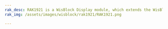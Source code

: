```yaml
---
rak_desc: RAK1921 is a WisBlock Display module, which extends the WisBlock system with an OLED display. A ready to use SW library and tutorial makes it easy to visualize data of your WisBlock solution.
rak_img: /assets/images/wisblock/rak1921/RAK1921.png

---
```


<rk-redirect to="/Product-Categories/WisBlock/RAK1921/Overview/" />